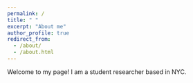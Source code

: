 ```yaml
---
permalink: /
title: " "
excerpt: "About me"
author_profile: true
redirect_from: 
  - /about/
  - /about.html
---
```


Welcome to my page! I am a student researcher based in NYC.
